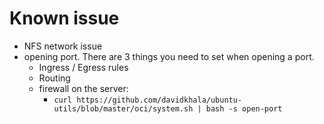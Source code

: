 # Known issue
- NFS network issue
- opening port. There are 3 things you need to set when opening a port.
  - Ingress / Egress rules
  - Routing
  - firewall on the server:
    - `curl https://github.com/davidkhala/ubuntu-utils/blob/master/oci/system.sh | bash -s open-port`
